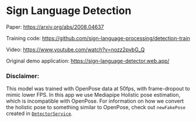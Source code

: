 # Sign Language Detection

Paper: https://arxiv.org/abs/2008.04637

Training code: https://github.com/sign-language-processing/detection-train

Video: https://www.youtube.com/watch?v=nozz2pvbG_Q

Original demo application: https://sign-language-detector.web.app/

### Disclaimer:

This model was trained with OpenPose data at 50fps, with frame-dropout to mimic lower FPS. In this app we use Mediapipe
Holistic pose estimation, which is incompatible with OpenPose. For information on how we convert the holistic pose to
something similar to OpenPose, check out `newFakePose` created
in [`DetectorService`](../../../app/modules/detector/detector.service.ts).

